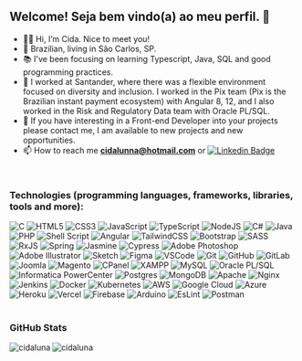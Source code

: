 ## Welcome! Seja bem vindo(a) ao meu perfil. 👋

- 👩‍🎓 Hi, I’m Cida. Nice to meet you! 
- 🏡 Brazilian, living in São Carlos, SP.
- 📚 I've been focusing on learning Typescript, Java, SQL and good programming practices.
- 💞️ I worked at Santander, where there was a flexible environment focused on diversity and inclusion. I worked in the Pix team (Pix is the Brazilian instant payment ecosystem) with Angular 8, 12, and I also worked in the Risk and Regulatory Data team with Oracle PL/SQL.
- 🤝 If you have interesting in a Front-end Developer into your projects please contact me, I am available to new projects and new opportunities.
- 📫 How to reach me **cidalunna@hotmail.com** or [![Linkedin Badge](https://img.shields.io/badge/-AparecidaLuna-blue?style=flat-square&logo=Linkedin&logoColor=white&link=https://www.linkedin.com/in/aparecidaluna/)](https://www.linkedin.com/in/aparecidaluna/)
<br>

### Technologies (programming languages, frameworks, libraries, tools and more):
<div>
  <img loading="lazy" alt="C" src="https://img.shields.io/badge/c-%2300599C.svg?style=for-the-badge&logo=c&logoColor=white" target="_blank"/>
  <img loading="lazy" alt="HTML5" src="https://img.shields.io/badge/html5-%23E34F26.svg?style=for-the-badge&logo=html5&logoColor=white" target="_blank"/>
  <img loading="lazy" alt="CSS3" src="https://img.shields.io/badge/css3-%231572B6.svg?style=for-the-badge&logo=css3&logoColor=white" target="_blank"/>
  <img loading="lazy" alt="JavaScript" src="https://img.shields.io/badge/javascript-%23323330.svg?style=for-the-badge&logo=javascript&logoColor=%23F7DF1E" target="_blank"/>
  <img loading="lazy" alt="TypeScript" src="https://img.shields.io/badge/typescript-%23007ACC.svg?style=for-the-badge&logo=typescript&logoColor=white" target="_blank"/>
  <img loading="lazy" alt="NodeJS" src="https://img.shields.io/badge/node.js-%2343853D.svg?style=for-the-badge&logo=node-dot-js&logoColor=white" target="_blank"/>
  <img loading="lazy" alt="C#" src="https://img.shields.io/badge/c%23-%23239120.svg?style=for-the-badge&logo=c-sharp&logoColor=white" target="_blank"/>
  <img loading="lazy" alt="Java" src="https://img.shields.io/badge/java-%23ED8B00.svg?style=for-the-badge&logo=java&logoColor=white" target="_blank"/>
  <img loading="lazy" alt="PHP" src="https://img.shields.io/badge/php-%23777BB4.svg?style=for-the-badge&logo=php&logoColor=white" target="_blank"/>
  <img loading="lazy" alt="Shell Script" src="https://img.shields.io/badge/shell_script-%23121011.svg?style=for-the-badge&logo=gnu-bash&logoColor=white" target="_blank"/>
  <img loading="lazy" alt="Angular" src="https://img.shields.io/badge/angular-%23DD0031.svg?style=for-the-badge&logo=angular&logoColor=white" target="_blank"/>
  <img loading="lazy" alt="TailwindCSS" src="https://img.shields.io/badge/tailwindcss-%2338B2AC.svg?style=for-the-badge&logo=tailwind-css&logoColor=white" target="_blank"/>
  <img loading="lazy" alt="Bootstrap" src="https://img.shields.io/badge/bootstrap-%23563D7C.svg?style=for-the-badge&logo=bootstrap&logoColor=white" target="_blank"/>
  <img loading="lazy" alt="SASS" src="https://img.shields.io/badge/SASS-hotpink.svg?style=for-the-badge&logo=SASS&logoColor=white" target="_blank"/>
  <img loading="lazy" alt="RxJS" src="https://img.shields.io/badge/rxjs-%23B7178C.svg?style=for-the-badge&logo=reactivex&logoColor=white" target="_blank"/>
  <img loading="lazy" alt="Spring" src="https://img.shields.io/badge/spring-%236DB33F.svg?style=for-the-badge&logo=spring&logoColor=white" target="_blank"/>
  <img loading="lazy" alt="Jasmine" src="https://img.shields.io/badge/jasmine-%238A4182.svg?style=for-the-badge&logo=jasmine&logoColor=white" target="_blank"/>
  <img loading="lazy" alt="Cypress" src="https://img.shields.io/badge/-cypress-%23E5E5E5?style=for-the-badge&logo=cypress&logoColor=058a5e" target="_blank"/>
  <img loading="lazy" alt="Adobe Photoshop" src="https://img.shields.io/badge/adobephotoshop-%2331A8FF.svg?style=for-the-badge&logo=adobephotoshop&logoColor=white" target="_blank"/>
  <img loading="lazy" alt="Adobe Illustrator" src="https://img.shields.io/badge/adobeillustrator-%23FF9A00.svg?style=for-the-badge&logo=adobeillustrator&logoColor=white" target="_blank"/>
  <img loading="lazy" alt="Sketch" src="https://img.shields.io/badge/Canva-%2300C4CC.svg?style=for-the-badge&logo=Canva&logoColor=white" target="_blank"/>
  <img loading="lazy" alt="Figma" src="https://img.shields.io/badge/figma-%23F24E1E.svg?style=for-the-badge&logo=figma&logoColor=white" target="_blank"/>
  <img loading="lazy" alt="VSCode" src="https://img.shields.io/badge/VSCode-0078D4?style=for-the-badge&logo=visual%20studio%20code&logoColor=white" target="_blank"/>
  <img loading="lazy" alt="Git" src="https://img.shields.io/badge/git-%23F05033.svg?style=for-the-badge&logo=git&logoColor=white" target="_blank"/>
  <img loading="lazy" alt="GitHub" src="https://img.shields.io/badge/GitHub-100000?style=for-the-badge&logo=github&logoColor=white" target="_blank"/>
  <img loading="lazy" alt="GitLab" src="https://img.shields.io/badge/GitLab-330F63?style=for-the-badge&logo=gitlab&logoColor=white" target="_blank"/>
  <img loading="lazy" alt="Joomla" src="https://img.shields.io/badge/joomla-%235091CD.svg?style=for-the-badge&logo=joomla&logoColor=white" target="_blank"/>
  <img loading="lazy" alt="Magento" src="https://img.shields.io/badge/magento-%23EE672F.svg?&style=for-the-badge&logo=magento&logoColor=white" target="_blank"/>
  <img loading="lazy" alt="CPanel" src="https://img.shields.io/badge/cpanel-%23FF6C2C.svg?&style=for-the-badge&logo=cpanel&logoColor=white" target="_blank"/>
  <img loading="lazy" alt="XAMPP" src="https://img.shields.io/badge/xampp-%23FB7A24.svg?&style=for-the-badge&logo=xampp&logoColor=white" target="_blank"/>
  <img loading="lazy" alt="MySQL" src="https://img.shields.io/badge/MySQL-005C84?style=for-the-badge&logo=mysql&logoColor=white" target="_blank"/>
  <img loading="lazy" alt="Oracle PL/SQL" src="https://img.shields.io/badge/oracle-%23F00000.svg?style=for-the-badge&logo=oracle&logoColor=white" target="_blank"/>
  <img loading="lazy" alt="Informatica PowerCenter" src="https://img.shields.io/badge/informatica-%23FF4D00.svg?&style=for-the-badge&logo=informatica&logoColor=white" target="_blank"/>
  <img loading="lazy" alt="Postgres" src="https://img.shields.io/badge/postgres-%23316192.svg?style=for-the-badge&logo=postgresql&logoColor=white" target="_blank"/>
  <img loading="lazy" alt="MongoDB" src="https://img.shields.io/badge/MongoDB-%234ea94b.svg?style=for-the-badge&logo=mongodb&logoColor=white" target="_blank"/>
  <img loading="lazy" alt="Apache" src="https://img.shields.io/badge/apache-%23D42029.svg?style=for-the-badge&logo=apache&logoColor=white" target="_blank"/>
  <img loading="lazy" alt="Nginx" src="https://img.shields.io/badge/nginx-%23009639.svg?style=for-the-badge&logo=nginx&logoColor=white" target="_blank"/>
  <img loading="lazy" alt="Jenkins" src="https://img.shields.io/badge/jenkins-%232C5263.svg?style=for-the-badge&logo=jenkins&logoColor=white" target="_blank"/>
  <img loading="lazy" alt="Docker" src="https://img.shields.io/badge/docker-%230db7ed.svg?style=for-the-badge&logo=docker&logoColor=white" target="_blank"/>
  <img loading="lazy" alt="Kubernetes" src="https://img.shields.io/badge/kubernetes-%23326ce5.svg?style=for-the-badge&logo=kubernetes&logoColor=white" target="_blank"/>
  <img loading="lazy" alt="AWS" src="https://img.shields.io/badge/AWS-%23FF9900.svg?style=for-the-badge&logo=amazon-aws&logoColor=white" target="_blank"/>
  <img loading="lazy" alt="Google Cloud" src="https://img.shields.io/badge/GoogleCloud-%234285F4.svg?style=for-the-badge&logo=google-cloud&logoColor=white" target="_blank"/>
  <img loading="lazy" alt="Azure" src="https://img.shields.io/badge/azure-%230072C6.svg?style=for-the-badge&logo=azure-devops&logoColor=white" target="_blank"/>
  <img loading="lazy" alt="Heroku" src="https://img.shields.io/badge/heroku-%23430098.svg?style=for-the-badge&logo=heroku&logoColor=white" target="_blank"/>
  <img loading="lazy" alt="Vercel" src="https://img.shields.io/badge/vercel-%23000000.svg?style=for-the-badge&logo=vercel&logoColor=white" target="_blank"/>
  <img loading="lazy" alt="Firebase" src="https://img.shields.io/badge/firebase-%23039BE5.svg?style=for-the-badge&logo=firebase" target="_blank"/>
  <img loading="lazy" alt="Arduino" src="https://img.shields.io/badge/-Arduino-00979D?style=for-the-badge&logo=Arduino&logoColor=white" target="_blank"/>
  <img loading="lazy" alt="EsLint" src="https://img.shields.io/badge/ESLint-4B3263?style=for-the-badge&logo=eslint&logoColor=white" target="_blank"/>
  <img loading="lazy" alt="Postman" src="https://img.shields.io/badge/Postman-FF6C37?style=for-the-badge&logo=postman&logoColor=red" target="_blank"/>
</div>
<br>

### GitHub Stats
  
<p><img align="center" src="https://github-readme-stats.vercel.app/api?username=cidaluna&show_icons=true&locale=pt-BR" alt="cidaluna" /> <img align="left" src="https://github-readme-stats.vercel.app/api/top-langs?username=cidaluna&show_icons=true&locale=pt-BR&layout=compact" alt="cidaluna" /></p>
<br>

<!---cidaluna/cidaluna is a ✨ special ✨ repository because its `README.md` (this file) appears on your GitHub profile.
You can click the Preview link to take a look at your changes.
--->
